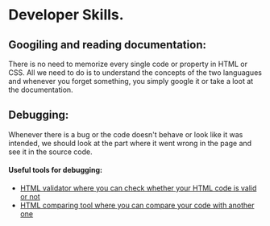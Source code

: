 # Developer Skills.

## Googiling and reading documentation:

There is no need to memorize every single code or property in HTML or CSS. All we need to do is to understand the concepts of the two languagues and whenever you forget something, you simply google it or take a loot at the documentation.

## Debugging:

Whenever there is a bug or the code doesn't behave or look like it was intended, we should look at the part where it went wrong in the page and see it in the source code.

#### Useful tools for debugging:

- [HTML validator where you can check whether your HTML code is valid or not](https://validator.w3.org/)
- [HTML comparing tool where you can compare your code with another one](https://www.diffchecker.com/)

